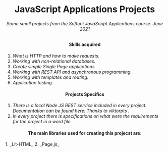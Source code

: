<h1 align="center">JavaScript Applications Projects </h1>
<h6 align="center">Some small projects from the Softuni JavaScript Applications course. June 2021</h6>

<h4 align="center">Skills acquired</h4>

1. _What is HTTP and how to make requests._
2. _Working with non-relational databases._
3. _Create simple Single Page applications._
4. _Working with REST API and asynchronous programming._
5. _Working with templates and routing._
6. _Аpplication testing._

<h4 align="center">Projects Specifics</h4>

1. _There is a local Node JS REST service included in every project. Documentation can be found here: Thanks to viktorpts ._
2. _In every project there is specifications on what were the requirements for the project in a word file._

<h4 align="center">The main libraries used for creating this projecst are:</h4>
1. _Lit-HTML_
2. _Page.js_

